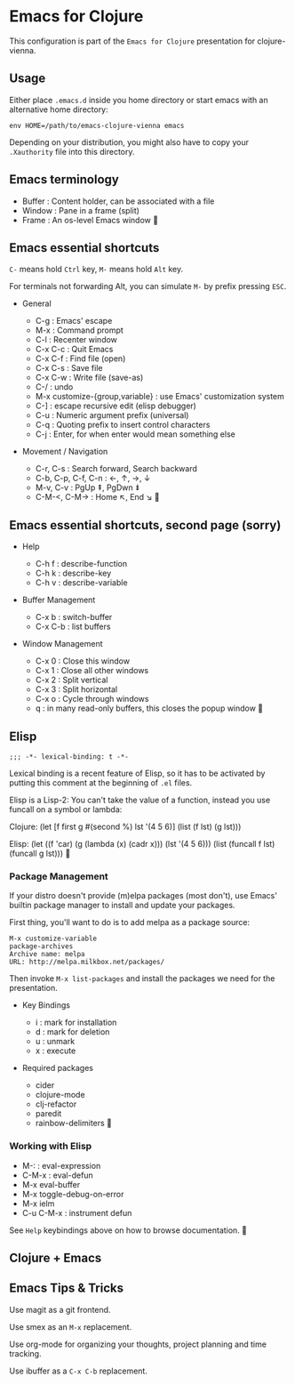 # Emacs for Clojure

This configuration is part of the `Emacs for Clojure` presentation for
clojure-vienna.

## Usage

Either place `.emacs.d` inside you home directory or start emacs with
an alternative home directory:

    env HOME=/path/to/emacs-clojure-vienna emacs

Depending on your distribution, you might also have to copy your
`.Xauthority` file into this directory.

## Emacs terminology

- Buffer : Content holder, can be associated with a file
- Window : Pane in a frame (split)
- Frame  : An os-level Emacs window

## Emacs essential shortcuts

`C-` means hold `Ctrl` key, `M-` means hold `Alt` key.

For terminals not forwarding Alt, you can simulate `M-` by prefix
pressing `ESC`.

- General
  - C-g : Emacs' escape
  - M-x : Command prompt
  - C-l : Recenter window
  - C-x C-c : Quit Emacs
  - C-x C-f : Find file (open)
  - C-x C-s : Save file
  - C-x C-w : Write file (save-as)
  - C-/ : undo
  - M-x customize-{group,variable} : use Emacs' customization system
  - C-] : escape recursive edit (elisp debugger)
  - C-u : Numeric argument prefix (universal)
  - C-q : Quoting prefix to insert control characters
  - C-j : Enter, for when enter would mean something else

- Movement / Navigation
  - C-r, C-s : Search forward, Search backward
  - C-b, C-p, C-f, C-n : ←, ↑, →, ↓
  - M-v, C-v : PgUp ⇞, PgDwn ⇟
  - C-M-<, C-M-> : Home ↖, End ↘

## Emacs essential shortcuts, second page (sorry)

- Help
  - C-h f : describe-function
  - C-h k : describe-key
  - C-h v : describe-variable

- Buffer Management
  - C-x b : switch-buffer
  - C-x C-b : list buffers

- Window Management
  - C-x 0 : Close this window
  - C-x 1 : Close all other windows
  - C-x 2 : Split vertical
  - C-x 3 : Split horizontal
  - C-x o : Cycle through windows
  - q : in many read-only buffers, this closes the popup window

## Elisp

`;;; -*- lexical-binding: t -*-`

Lexical binding is a recent feature of Elisp, so it has to be
activated by putting this comment at the beginning of `.el` files.

Elisp is a Lisp-2: You can't take the value of a function, instead you
use funcall on a symbol or lambda:

Clojure:
    (let [f first
	      g #(second %)
		  lst '(4 5 6)]
	  (list (f lst)
	        (g lst)))

Elisp:
    (let ((f 'car)
          (g (lambda (x) (cadr x)))
          (lst '(4 5 6)))
      (list (funcall f lst)
            (funcall g lst)))

### Package Management

If your distro doesn't provide (m)elpa packages (most don't), use
Emacs' builtin package manager to install and update your packages.

First thing, you'll want to do is to add melpa as a package source:

    M-x customize-variable
	package-archives
	Archive name: melpa
	URL: http://melpa.milkbox.net/packages/

Then invoke `M-x list-packages` and install the packages we need for
the presentation.

- Key Bindings
  - i : mark for installation
  - d : mark for deletion
  - u : unmark
  - x : execute

- Required packages
  - cider
  - clojure-mode
  - clj-refactor
  - paredit
  - rainbow-delimiters

### Working with Elisp

- M-: : eval-expression
- C-M-x : eval-defun
- M-x eval-buffer
- M-x toggle-debug-on-error
- M-x ielm
- C-u C-M-x : instrument defun

See `Help` keybindings above on how to browse documentation.

## Clojure + Emacs


## Emacs Tips & Tricks

Use magit as a git frontend.

Use smex as an `M-x` replacement.

Use org-mode for organizing your thoughts, project planning and time
tracking.

Use ibuffer as a `C-x C-b` replacement.
